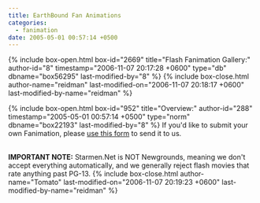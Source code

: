 ```yaml
---
title: EarthBound Fan Animations
categories:
  - fanimation
date: 2005-05-01 00:57:14 +0500
---
```

{% include box-open.html box-id="2669" title="Flash Fanimation Gallery:" author-id="8" timestamp="2006-11-07 20:17:28 +0600" type="db" dbname="box56295" last-modified-by="8" %}
<navigator group="Fanimation" /><displaytor mode="detailed" />
{% include box-close.html author-name="reidman" last-modified-on="2006-11-07 20:18:17 +0600" last-modified-by-name="reidman" %}

{% include box-open.html box-id="952" title="Overview:" author-id="288" timestamp="2005-05-01 00:57:14 +0500" type="norm" dbname="box22193" last-modified-by="8" %}
If you'd like to submit your own Fanimation, please <a href="/submit/">use this form</a> to send it to us.<br /><br />

<b>IMPORTANT NOTE:</b> Starmen.Net is NOT Newgrounds, meaning we don't accept everything automatically, and we generally reject flash movies that rate anything past PG-13.
{% include box-close.html author-name="Tomato" last-modified-on="2006-11-07 20:19:23 +0600" last-modified-by-name="reidman" %}
